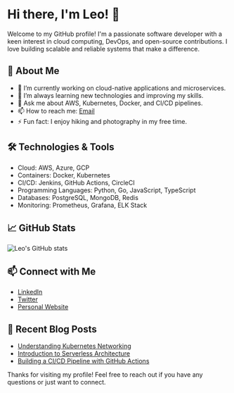 # Hi there, I'm Leo! 👋

Welcome to my GitHub profile! I'm a passionate software developer with a keen interest in cloud computing, DevOps, and open-source contributions. I love building scalable and reliable systems that make a difference.

## 🌟 About Me

- 🔭 I’m currently working on cloud-native applications and microservices.
- 🌱 I’m always learning new technologies and improving my skills.
- 💬 Ask me about AWS, Kubernetes, Docker, and CI/CD pipelines.
- 📫 How to reach me: [Email](mailto:leo@confluentdigital.com)
- ⚡ Fun fact: I enjoy hiking and photography in my free time.

## 🛠️ Technologies & Tools

- Cloud: AWS, Azure, GCP
- Containers: Docker, Kubernetes
- CI/CD: Jenkins, GitHub Actions, CircleCI
- Programming Languages: Python, Go, JavaScript, TypeScript
- Databases: PostgreSQL, MongoDB, Redis
- Monitoring: Prometheus, Grafana, ELK Stack

## 📈 GitHub Stats

![Leo's GitHub stats](https://github-readme-stats.vercel.app/api?username=Leo-ConfluentDigital&show_icons=true&theme=radical)

## 📫 Connect with Me

- [LinkedIn](https://www.linkedin.com/in/leo-confluentdigital/)
- [Twitter](https://twitter.com/LeoConfluent)
- [Personal Website](https://www.leoconfluentdigital.com)

## 📝 Recent Blog Posts

<!-- BLOG-POST-LIST:START -->
- [Understanding Kubernetes Networking](https://www.leoconfluentdigital.com/blog/kubernetes-networking)
- [Introduction to Serverless Architecture](https://www.leoconfluentdigital.com/blog/serverless-architecture)
- [Building a CI/CD Pipeline with GitHub Actions](https://www.leoconfluentdigital.com/blog/github-actions-cicd)
<!-- BLOG-POST-LIST:END -->

Thanks for visiting my profile! Feel free to reach out if you have any questions or just want to connect.
